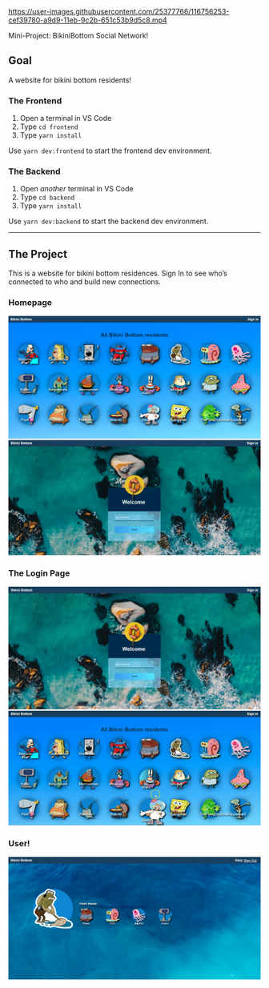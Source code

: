 
https://user-images.githubusercontent.com/25377766/116756253-cef39780-a9d9-11eb-9c2b-651c53b9d5c8.mp4

Mini-Project: BikiniBottom Social Network!

## Goal

A website for bikini bottom residents!

### The Frontend

1. Open a terminal in VS Code
2. Type `cd frontend`
3. Type `yarn install`

Use `yarn dev:frontend` to start the frontend dev environment.

### The Backend

1. Open _another_ terminal in VS Code
2. Type `cd backend`
3. Type `yarn install`

Use `yarn dev:backend` to start the backend dev environment.

---

## The Project

This is a website for bikini bottom residences. Sign In to see who’s connected to who and build new connections.  

### Homepage

<img src="./_screenshots/homepage.PNG" />
<img src="./_screenshots/homepage.gif" aLign=center/>

### The Login Page

<img src="./_screenshots/signin.PNG" />
<img src="./_screenshots/login.gif" />

### User!

<img src="./_screenshots/friend.PNG" />



